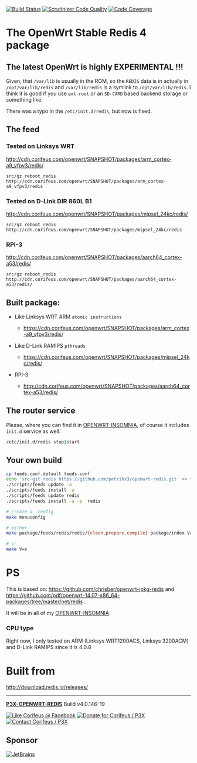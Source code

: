 [//]: #@corifeus-header

  [![Build Status](https://travis-ci.org/patrikx3/openwrt-redis.svg?branch=master)](https://travis-ci.org/patrikx3/openwrt-redis)  [![Scrutinizer Code Quality](https://scrutinizer-ci.com/g/patrikx3/openwrt-redis/badges/quality-score.png?b=master)](https://scrutinizer-ci.com/g/patrikx3/openwrt-redis/?branch=master)  [![Code Coverage](https://scrutinizer-ci.com/g/patrikx3/openwrt-redis/badges/coverage.png?b=master)](https://scrutinizer-ci.com/g/patrikx3/openwrt-redis/?branch=master) 

# The OpenWrt Stable Redis 4 package 



## The latest OpenWrt is highly EXPERIMENTAL !!!
                    
 
                        
[//]: #@corifeus-header:end

Given, that ```/var/lib``` is usually in the ROM, so the ```REDIS``` data is in actually in ```/opt/var/lib/redis``` and ```/var/lib/redis``` is a symlink to ```/opt/var/lib/redis```. I think it is good if you use ```ext-root``` or an ```SD-CARD``` based backend storage or something like.

There was a typo in the ```/etc/init.d/redis```, but now is fixed. 

## The feed

### Tested on Linksys WRT

http://cdn.corifeus.com/openwrt/SNAPSHOT/packages/arm_cortex-a9_vfpv3/redis/

```text
src/gz reboot_redis http://cdn.corifeus.com/openwrt/SNAPSHOT/packages/arm_cortex-a9_vfpv3/redis
```

### Tested on D-Link DIR 860L B1

http://cdn.corifeus.com/openwrt/SNAPSHOT/packages/mipsel_24kc/redis/

```text
src/gz reboot_redis http://cdn.corifeus.com/openwrt/SNAPSHOT/packages/mipsel_24kc/redis
```

### RPI-3

http://cdn.corifeus.com/openwrt/SNAPSHOT/packages/aarch64_cortex-a53/redis/

```text
src/gz reboot_redis http://cdn.corifeus.com/openwrt/SNAPSHOT/packages/aarch64_cortex-a53/redis/
```


## Built package:
  
* Like Linksys WRT ARM ```atomic instructions```
  * https://cdn.corifeus.com/openwrt/SNAPSHOT/packages/arm_cortex-a9_vfpv3/redis/  

* Like D-Link RAMIPS ```pthreads```
  * https://cdn.corifeus.com/openwrt/SNAPSHOT/packages/mipsel_24kc/redis/

* RPI-3 
  * http://cdn.corifeus.com/openwrt/SNAPSHOT/packages/aarch64_cortex-a53/redis/

## The router service

Please, where you can find it in  [OPENWRT-INSOMNIA](https://pages.corifeus.com/openwrt-insomnia), of course it includes ```init.d``` service as well.

```bash
/etc/init.d/redis stop|start
```

## Your own build

```bash
cp feeds.conf.default feeds.conf
echo 'src-git redis https://github.com/patrikx3/openwrt-redis.git' >> feeds.conf
./scripts/feeds update -a
./scripts/feeds install -a
./scripts/feeds update redis
./scripts/feeds install -a -p  redis

# create a .config
make menuconfig

# either
make package/feeds/redis/redis/{clean,prepare,compile} package/index V=s

# or
make V=s
```


# PS

This is based on:
https://github.com/chrisber/openwrt-ipkg-redis and https://github.com/pdf/openwrt-14.07-x86_64-packages/tree/master/net/redis .

It will be in all of my [OPENWRT-INSOMNIA](https://pages.corifeus.com/openwrt-insomnia).

### CPU type
Right now, I only tested on ARM (Linksys WRT1200ACS, Linksys 3200ACM) and D-Link RAMIPS since it is 4.0.8

# Built from

http://download.redis.io/releases/


[//]: #@corifeus-footer

---

[**P3X-OPENWRT-REDIS**](https://pages.corifeus.com/openwrt-redis) Build v4.0.146-19 

[![Like Corifeus @ Facebook](https://img.shields.io/badge/LIKE-Corifeus-3b5998.svg)](https://www.facebook.com/corifeus.software) [![Donate for Corifeus / P3X](https://img.shields.io/badge/Donate-Corifeus-003087.svg)](https://www.paypal.com/cgi-bin/webscr?cmd=_s-xclick&hosted_button_id=QZVM4V6HVZJW6)  [![Contact Corifeus / P3X](https://img.shields.io/badge/Contact-P3X-ff9900.svg)](https://www.patrikx3.com/en/front/contact) 


## Sponsor

[![JetBrains](https://www.patrikx3.com/images/jetbrains-logo.svg)](https://www.jetbrains.com/)
  
 

[//]: #@corifeus-footer:end



